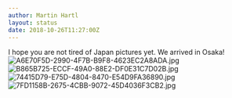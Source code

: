 ```yaml
---
author: Martin Hartl
layout: status
date: 2018-10-26T11:27:00Z
---
```

I hope you are not tired of Japan pictures yet.
We arrived in Osaka!
![A6E70F5D-2990-4F7B-B9F8-4623EC2A8ADA.jpg](http://share.hartl.co/micro/A6E70F5D-2990-4F7B-B9F8-4623EC2A8ADA.jpg)
![B865B725-ECCF-49A0-88E2-DF0E31C7D02B.jpg](http://share.hartl.co/micro/B865B725-ECCF-49A0-88E2-DF0E31C7D02B.jpg)
![74415D79-E75D-4804-8470-E54D9FA36890.jpg](http://share.hartl.co/micro/74415D79-E75D-4804-8470-E54D9FA36890.jpg)
![7FD1158B-2675-4CBB-9072-45D4036F3CB2.jpg](http://share.hartl.co/micro/7FD1158B-2675-4CBB-9072-45D4036F3CB2.jpg)